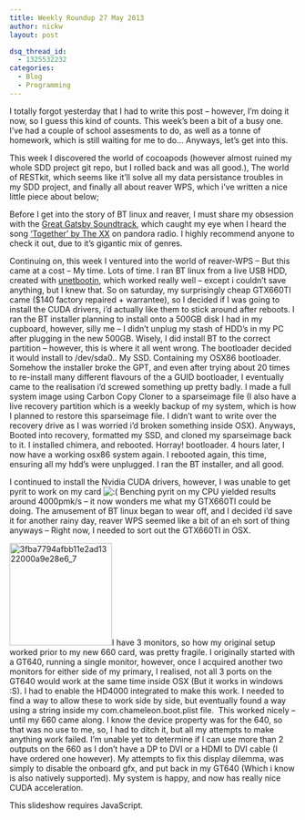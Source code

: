 ```yaml
---
title: Weekly Roundup 27 May 2013
author: nickw
layout: post

dsq_thread_id:
  - 1325532232
categories:
  - Blog
  - Programming
---
```

I totally forgot yesterday that I had to write this post &#8211; however, I&#8217;m doing it now, so I guess this kind of counts. This week&#8217;s been a bit of a busy one. I&#8217;ve had a couple of school assesments to do, as well as a tonne of homework, which is still waiting for me to do&#8230; Anyways, let&#8217;s get into this.

This week I discovered the world of cocoapods (however almost ruined my whole SDD project git repo, but I rolled back and was all good.), The world of RESTkit, which seems like it&#8217;ll solve all my data persistance troubles in my SDD project, and finally all about reaver WPS, which i&#8217;ve written a nice little piece about below;

Before I get into the story of BT linux and reaver, I must share my obsession with the [Great Gatsby Soundtrack,][1] which caught my eye when I heard the song [&#8216;Together&#8217; by The XX][2] on pandora radio. I highly recommend anyone to check it out, due to it&#8217;s gigantic mix of genres.

Continuing on, this week I ventured into the world of reaver-WPS &#8211; But this came at a cost &#8211; My time. Lots of time. I ran BT linux from a live USB HDD, created with [unetbootin][3], which worked really well &#8211; except i couldn&#8217;t save anything, but I knew that. So on saturday, my surprisingly cheap GTX660TI came ($140 factory repaired + warrantee), so I decided if I was going to install the CUDA drivers, i&#8217;d actually like them to stick around after reboots. I ran the BT installer planning to install onto a 500GB disk I had in my cupboard, however, silly me &#8211; I didn&#8217;t unplug my stash of HDD&#8217;s in my PC after plugging in the new 500GB. Wisely, I did install BT to the correct partition &#8211; however, this is where it all went wrong. The bootloader decided it would install to /dev/sda0.. My SSD. Containing my OSX86 bootloader. Somehow the installer broke the GPT, and even after trying about 20 times to re-install many different flavours of the a GUID bootloader, I eventually came to the realisation i&#8217;d screwed something up pretty badly. I made a full system image using Carbon Copy Cloner to a sparseimage file (I also have a live recovery partition which is a weekly backup of my system, which is how I planned to restore this sparseimage file. I didn&#8217;t want to write over the recovery drive as I was worried i&#8217;d broken something inside OSX). Anyways, Booted into recovery, formatted my SSD, and cloned my sparseimage back to it. I installed chimera, and rebooted. Horray! bootloader. 4 hours later, I now have a working osx86 system again. I rebooted again, this time, ensuring all my hdd&#8217;s were unplugged. I ran the BT installer, and all good.

I continued to install the Nvidia CUDA drivers, however, I was unable to get pyrit to work on my card <img src="http://nickwhyte.com/wordpress/wp-includes/images/smilies/icon_sad.gif" alt=":(" class="wp-smiley" /> Benching pyrit on my CPU yielded results around 4000pmk/s &#8211; it now wonders me what my GTX660TI could be doing. The amusement of BT linux began to wear off, and I decided i&#8217;d save it for another rainy day, reaver WPS seemed like a bit of an eh sort of thing anyways &#8211; Right now, I needed to sort out the GTX660TI in OSX.

[<img class="alignleft  wp-image-1046" alt="3fba7794afbb11e2ad1322000a9e28e6_7" src="http://cdn.nickwhyte.com/static/2013/05/3fba7794afbb11e2ad1322000a9e28e6_7-300x300.jpg" width="180" height="180" />][4]I have 3 monitors, so how my original setup worked prior to my new 660 card, was pretty fragile. I originally started with a GT640, running a single monitor, however, once I acquired another two monitors for either side of my primary, I realised, not all 3 ports on the GT640 would work at the same time inside OSX (But it works in windows :S). I had to enable the HD4000 integrated to make this work. I needed to find a way to allow these to work side by side, but eventually found a way using a <device property>string inside my com.chameleon.boot.plist file.  This worked nicely &#8211; until my 660 came along. I know the device property was for the 640, so that was no use to me, so, I had to ditch it, but all my attempts to make anything work failed. I&#8217;m unable yet to determine if I can use more than 2 outputs on the 660 as I don&#8217;t have a DP to DVI or a HDMI to DVI cable (I have ordered one however). My attempts to fix this display dilemma, was simply to disable the onboard gfx, and put back in my GT640 (Which i know is also natively supported). My system is happy, and now has really nice CUDA acceleration.

<p class="jetpack-slideshow-noscript robots-nocontent">
  This slideshow requires JavaScript.
</p>

<div id="gallery-1041-1-slideshow"  class="slideshow-window jetpack-slideshow slideshow-" data-width="984" data-height="410" data-trans="fade" data-gallery="[{&quot;src&quot;:&quot;http:\/\/nickwhyte.com\/wordpress\/wp-content\/uploads\/2013\/05\/Screen-Shot-2013-05-27-at-7.38.39-PM.png&quot;,&quot;id&quot;:&quot;1042&quot;,&quot;caption&quot;:&quot;&quot;},{&quot;src&quot;:&quot;http:\/\/nickwhyte.com\/wordpress\/wp-content\/uploads\/2013\/05\/Screen-Shot-2013-05-27-at-7.39.00-PM.png&quot;,&quot;id&quot;:&quot;1043&quot;,&quot;caption&quot;:&quot;&quot;},{&quot;src&quot;:&quot;http:\/\/nickwhyte.com\/wordpress\/wp-content\/uploads\/2013\/05\/3fcea022b7ca11e29a6e22000a1fab27_7.jpg&quot;,&quot;id&quot;:&quot;1049&quot;,&quot;caption&quot;:&quot;&quot;},{&quot;src&quot;:&quot;http:\/\/nickwhyte.com\/wordpress\/wp-content\/uploads\/2013\/05\/bb6d29f0c50911e2a82422000a9e07ae_7.jpg&quot;,&quot;id&quot;:&quot;1048&quot;,&quot;caption&quot;:&quot;&quot;},{&quot;src&quot;:&quot;http:\/\/nickwhyte.com\/wordpress\/wp-content\/uploads\/2013\/05\/736fc878a3f411e29f5b22000a1fbc74_7.jpg&quot;,&quot;id&quot;:&quot;1047&quot;,&quot;caption&quot;:&quot;&quot;}]">
  
</div></p> 

</a>

&nbsp;

 [1]: https://itunes.apple.com/au/album/great-gatsby-music-from-baz/id636199212
 [2]: http://www.youtube.com/watch?v=yoj2I6ZJLx8
 [3]: http://unetbootin.sourceforge.net/
 [4]: http://cdn.nickwhyte.com/static/2013/05/3fba7794afbb11e2ad1322000a9e28e6_7.jpg